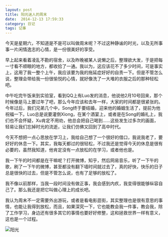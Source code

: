 ```yaml
---
layout: post
title: 阳光迷人的周末
date:  2014-12-13 17:59:33    
category: 日记
tags: 记事
---
```


今天是星期六，不知道是不是可以叫做周末呢？不过这种静谧的时光，以及无所事事一片闲情逸志的心情，是一份很美好的享受。

早上起来看着凌乱不勘的宿舍，以及昨晚被某人说懒之后，整理欲大发，于是把每一寸看不顺眼的地方，都收拾了一通。我以为，这应该花不了多少时间，可是事实上，这用了我一整个上午，我应该要为我的拖延症好好的自责一下。但是不管怎么说，整理会带给我一份很愉悦的心情，就好像洗了一大堆的衣服之后的那种轻松吧。

中午吃完午饭来到实验室，看到QQ上有Luo发的消息，他说他2月10号回来，那个时候像是马上要过年了吧，那么今年应该和去年一样，大家的时间都是很紧张的。今年过后，我们兄弟几个中，Song终于要结婚，迎来他的婚姻生活了，提前为他祝福一下。Luo总是说要灌倒Xiong，在某个酒宴上，或者是在Song的婚礼上，我们也不会怀疑，Xu肯定不用劝，他总会把自己喝到……这些发生过多次的画面，轻易让我们忘掉时光的流逝，让我们仿佛又回到了高中时代。

今天不想把一点心思放在学习上，我给自己想了一个很好的借口，我说我老了，要好好的休息一下。其实，我每天都过的很轻松，不过我还是觉得今天的休息是很有必要的，虽然我知道，他肯定没有一点放松的在学习，或者他也是。

我一下午的时间都是在干嘛呢？打开微博，知乎，然后网易音乐，听了一下午的歌，刷了一下午的微博，甚至都没有翻下墙时间就过去了，真的好快，快乐的日子总是很快的过去，但是不管怎么说，也有了足够的放松了。

我不像以前那样，当我一段时间没有做正事，我会感到内疚，我变得很能够纵容自己了。那么我还是把它叫做心理上的成长吧。

我认为周末不一定需要外出游玩，或者是看电影逛街，其实整理也是很有意思的事情，也能让我得到放松，而且，如果深究一下，它也能教会我一件事，教会我，除了工作学习，身边还有很多其它的事情也要好好修整，这和拯救世界一样有意义，这也是一个过程。

![阳光](http://shamospace.qiniudn.com/light.jpg)




















